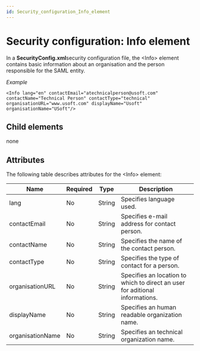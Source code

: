 ```yaml
---
id: Security_configuration_Info_element
---
```


# Security configuration: Info element

In a **SecurityConfig.xml**security configuration file, the \<Info> element contains basic information about an organisation and the person responsible for the SAML entity.

*Example*

```language-xml
<Info lang="en" contactEmail="atechnicalperson@usoft.com" contactName="Technical Person" contactType="technical" organisationURL="www.usoft.com" displayName="Usoft" organisationName="USoft"/>

```

## Child elements

none

## Attributes

The following table describes attributes for the \<Info> element:

|**Name**|**Required**|**Type**|**Description**|
|--------|--------|--------|--------|
|lang    |No      |String  |Specifies language used.|
|contactEmail|No      |String  |Specifies e-mail address for contact person.|
|contactName|No      |String  |Specifies the name of the contact person.|
|contactType|No      |String  |Specifies the type of contact for a person.|
|organisationURL|No      |String  |Specifies an location to which to direct an user for aditional informations.|
|displayName|No      |String  |Specifies an human readable organization name.|
|organisationName|No      |String  |Specifies an technical organization name.|